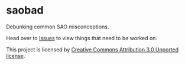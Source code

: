 # saobad
Debunking common SAO misconceptions.

Head over to [Issues](https://github.com/saowiki/saobad/issues) to view things that need to be worked on.

This project is licensed by [Creative Commons Attribution 3.0 Unported license](https://creativecommons.org/licenses/by/3.0/).
